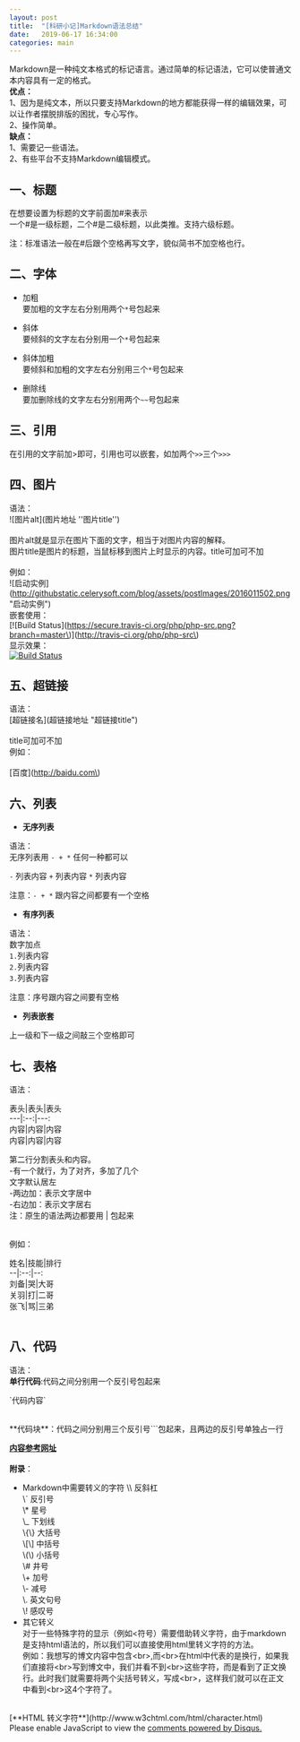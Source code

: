 ```yaml
---
layout: post
title:  "[科研小记]Markdown语法总结"
date:   2019-06-17 16:34:00
categories: main
---
```



Markdown是一种纯文本格式的标记语言。通过简单的标记语法，它可以使普通文本内容具有一定的格式。
<br>
**优点：**
<br>
1、因为是纯文本，所以只要支持Markdown的地方都能获得一样的编辑效果，可以让作者摆脱排版的困扰，专心写作。
<br>
2、操作简单。
<br>
**缺点：**
<br>
1、需要记一些语法。
<br>
2、有些平台不支持Markdown编辑模式。
<br>
## 一、标题<br>
在想要设置为标题的文字前面加#来表示<br>
一个#是一级标题，二个#是二级标题，以此类推。支持六级标题。<br>

注：标准语法一般在#后跟个空格再写文字，貌似简书不加空格也行。<br>

## 二、字体<br>
- 加粗<br>
要加粗的文字左右分别用两个`*`号包起来<br>

- 斜体<br>
要倾斜的文字左右分别用一个`*`号包起来<br>

- 斜体加粗<br>
要倾斜和加粗的文字左右分别用三个`*`号包起来<br>

- 删除线<br>
要加删除线的文字左右分别用两个`~~`号包起来<br>

## 三、引用<br>
在引用的文字前加>即可，引用也可以嵌套，如加两个`>>`三个`>>>`
<br>
## 四、图片<br>
语法：<br>
\!\[图片alt\]\(图片地址 ''图片title''\)<br><br>
图片alt就是显示在图片下面的文字，相当于对图片内容的解释。<br>
图片title是图片的标题，当鼠标移到图片上时显示的内容。title可加可不加<br>
<br>
例如：<br>
\!\[启动实例\]\(http://githubstatic.celerysoft.com/blog/assets/postImages/2016011502.png "启动实例"\)
<br>
嵌套使用：<br>
\[\!\[Build Status\]\(https://secure.travis-ci.org/php/php-src.png?branch=master\)\]\(http://travis-ci.org/php/php-src\)<br>
显示效果：<br>
[![Build Status](https://secure.travis-ci.org/php/php-src.png?branch=master)](http://travis-ci.org/php/php-src)
<br>
## 五、超链接<br>
语法：<br>
\[超链接名\]\(超链接地址 "超链接title"\)<br><br>
title可加可不加
<br>
例如：<br><br>
\[百度\]\(http://baidu.com\)
<br>
## 六、列表<br>
- **无序列表**<br>

语法：<br>
无序列表用 `- + *` 任何一种都可以<br>

`-` 列表内容
`+` 列表内容
`*` 列表内容

注意：`- + *` 跟内容之间都要有一个空格
<br>
- **有序列表**<br>

语法：<br>
数字加点<br>
`1.`列表内容<br>
`2.`列表内容<br>
`3.`列表内容<br>

注意：序号跟内容之间要有空格
<br>
- **列表嵌套**<br>

上一级和下一级之间敲三个空格即可
<br>
## 七、表格<br>

语法：<br>

表头\|表头\|表头<br>
---\|:--:\|---:<br>
内容\|内容\|内容<br>
内容\|内容\|内容<br>

第二行分割表头和内容。<br>
-有一个就行，为了对齐，多加了几个<br>
文字默认居左<br>
-两边加：表示文字居中<br>
-右边加：表示文字居右<br>
注：原生的语法两边都要用 | 包起来<br>

<br>
例如：<br>

姓名\|技能\|排行<br>
--\|:--:\|--:<br>
刘备\|哭\|大哥<br>
关羽\|打\|二哥<br>
张飞\|骂\|三弟<br>
<br>
## 八、代码<br>
语法：<br>
**单行代码**:代码之间分别用一个反引号包起来<br>

\`代码内容\`

<br>
**代码块**：代码之间分别用三个反引号```包起来，且两边的反引号单独占一行<br>

[**内容参考网址**](https://www.jianshu.com/p/191d1e21f7ed)<br>
<br>
**附录**：<br>
- Markdown中需要转义的字符
\\\\ 反斜杠<br>
\\` 反引号<br>
\\* 星号<br>
\\_ 下划线<br>
\\{\\} 大括号<br>
\\[\\] 中括号<br>
\\(\\) 小括号<br>
\\# 井号<br>
\\+ 加号<br>
\\- 减号<br>
\\. 英文句号<br>
\\! 感叹号<br>
- 其它转义<br>
对于一些特殊字符的显示（例如<符号）需要借助转义字符，由于markdown是支持html语法的，所以我们可以直接使用html里转义字符的方法。<br>
例如：我想写的博文内容中包含&lt;br&gt;,而&lt;br&gt;在html中代表的是换行，如果我们直接将&lt;br&gt;写到博文中，我们并看不到&lt;br&gt;这些字符，而是看到了正文换行。此时我们就需要将两个尖括号转义，写成&lt;br&gt;，这样我们就可以在正文中看到&lt;br&gt;这4个字符了。
<br>
[**HTML 转义字符**](http://www.w3chtml.com/html/character.html)

<div id="disqus_thread"></div>
<script>

/**
*  RECOMMENDED CONFIGURATION VARIABLES: EDIT AND UNCOMMENT THE SECTION BELOW TO INSERT DYNAMIC VALUES FROM YOUR PLATFORM OR CMS.
*  LEARN WHY DEFINING THESE VARIABLES IS IMPORTANT: https://disqus.com/admin/universalcode/#configuration-variables*/
/*
var disqus_config = function () {
this.page.url = PAGE_URL;  // Replace PAGE_URL with your page's canonical URL variable
this.page.identifier = PAGE_IDENTIFIER; // Replace PAGE_IDENTIFIER with your page's unique identifier variable
};
*/
(function() { // DON'T EDIT BELOW THIS LINE
var d = document, s = d.createElement('script');
s.src = 'https://nathendrake.disqus.com/embed.js';
s.setAttribute('data-timestamp', +new Date());
(d.head || d.body).appendChild(s);
})();
</script>
<noscript>Please enable JavaScript to view the <a href="https://disqus.com/?ref_noscript">comments powered by Disqus.</a></noscript>

<br>
<br>

<script>
  (function(i,s,o,g,r,a,m){i['GoogleAnalyticsObject']=r;i[r]=i[r]||function(){
  (i[r].q=i[r].q||[]).push(arguments)},i[r].l=1*new Date();a=s.createElement(o),
  m=s.getElementsByTagName(o)[0];a.async=1;a.src=g;m.parentNode.insertBefore(a,m)
  })(window,document,'script','https://www.google-analytics.com/analytics.js','ga');

  ga('create', 'UA-101909927-1', 'auto');
  ga('send', 'pageview');

</script>